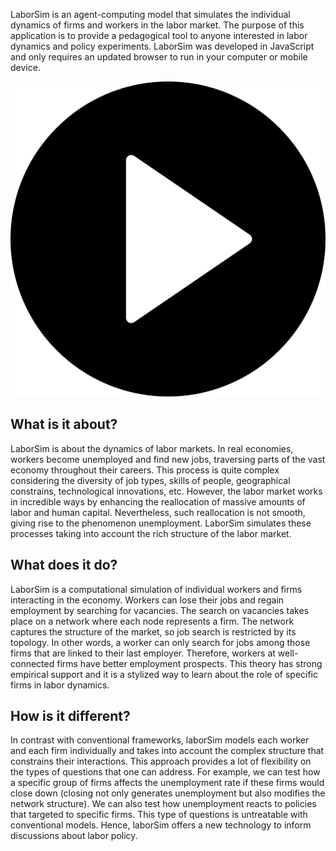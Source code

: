 
LaborSim is an agent-computing model that simulates the individual dynamics of firms and workers in the labor market. The purpose of this application is to provide a pedagogical tool to anyone interested in labor dynamics and policy experiments. LaborSim was developed in JavaScript and only requires an updated browser to run in your computer or mobile device.


![](/images/play-button.png?v=4&s=200)


## What is it about?

LaborSim is about the dynamics of labor markets. In real economies, workers become unemployed and find new jobs, traversing parts of the vast economy throughout their careers. This process is quite complex considering the diversity of job types, skills of people, geographical constrains, technological innovations, etc. However, the labor market works in incredible ways by enhancing the reallocation of massive amounts of labor and human capital. Nevertheless, such reallocation is not smooth, giving rise to the phenomenon unemployment. LaborSim simulates these processes taking into account the rich structure of the labor market.


## What does it do?

LaborSim is a computational simulation of individual workers and firms interacting in the economy. Workers can lose their jobs and regain employment by searching for vacancies. The search on vacancies takes place on a network where each node represents a firm. The network captures the structure of the market, so job search is restricted by its topology. In other words, a worker can only search for jobs among those firms that are linked to their last employer. Therefore, workers at well-connected firms have better employment prospects. This theory has strong empirical support and it is a stylized way to learn about the role of specific firms in labor dynamics.


## How is it different?

In contrast with conventional frameworks, laborSim models each worker and each firm individually and takes into account the complex structure that constrains their interactions. This approach provides a lot of flexibility on the types of questions that one can address. For example, we can test how a specific group of firms affects the unemployment rate if these firms would close down (closing not only generates unemployment but also modifies the network structure). We can also test how unemployment reacts to policies that targeted to specific firms. This type of questions is untreatable with conventional models. Hence, laborSim offers a new technology to inform discussions about labor policy.


